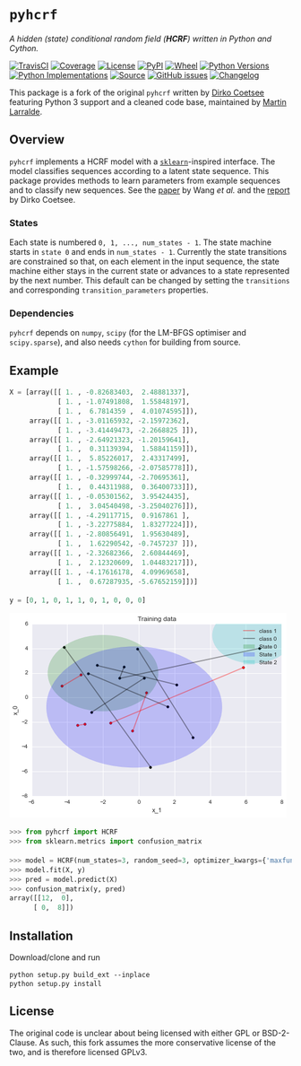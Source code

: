 # `pyhcrf`

*A hidden (state) conditional random field (__HCRF__) written in Python and Cython.*

[![TravisCI](https://img.shields.io/travis/althonos/pyhcrf/master.svg?logo=travis&maxAge=600&style=flat-square)](https://travis-ci.com/althonos/pyhcrf/branches)
[![Coverage](https://img.shields.io/codecov/c/gh/althonos/pyhcrf?style=flat-square&maxAge=3600)](https://codecov.io/gh/althonos/pyhcrf/)
[![License](https://img.shields.io/badge/license-GPLv3-blue.svg?style=flat-square&maxAge=2678400)](https://choosealicense.com/licenses/gpl-3.0/)
[![PyPI](https://img.shields.io/pypi/v/pyhcrf.svg?style=flat-square&maxAge=600)](https://pypi.org/project/pyhcrf)
[![Wheel](https://img.shields.io/pypi/wheel/pyhcrf.svg?style=flat-square&maxAge=3600)](https://pypi.org/project/pyhcrf/#files)
[![Python Versions](https://img.shields.io/pypi/pyversions/pyhcrf.svg?style=flat-square&maxAge=600)](https://pypi.org/project/pyhcrf/#files)
[![Python Implementations](https://img.shields.io/pypi/implementation/pyhcrf.svg?style=flat-square&maxAge=600)](https://pypi.org/project/pyhcrf/#files)
[![Source](https://img.shields.io/badge/source-GitHub-303030.svg?maxAge=2678400&style=flat-square)](https://github.com/althonos/pyhcrf/)
[![GitHub issues](https://img.shields.io/github/issues/althonos/pyhcrf.svg?style=flat-square&maxAge=600)](https://github.com/althonos/pyhcrf/issues)
[![Changelog](https://img.shields.io/badge/keep%20a-changelog-8A0707.svg?maxAge=2678400&style=flat-square)](https://github.com/althonos/pyhcrf.py/blob/master/CHANGELOG.md)

This package is a fork of the original `pyhcrf` written by
[Dirko Coetsee](https://github.com/dirko) featuring Python 3 support and a
cleaned code base, maintained by [Martin Larralde](https://github.com/althonos).

## Overview

`pyhcrf` implements a HCRF model with a [`sklearn`](https://scikit-learn.org/)-inspired
interface. The model classifies sequences according to a latent state sequence.
This package provides methods to learn parameters from example sequences and to
classify new sequences. See the [paper](http://people.csail.mit.edu/sybor/cvpr06_wang.pdf)
by Wang *et al.* and the [report](https://api.semanticscholar.org/CorpusID:61776334)
by Dirko Coetsee.

### States
Each state is numbered `0, 1, ..., num_states - 1`. The state machine starts
in `state 0` and ends in `num_states - 1`. Currently the state transitions are
constrained so that, on each element in the input sequence, the state machine
either stays in the current state or advances to a state represented by the
next number.  This default can be changed by setting the `transitions` and
corresponding `transition_parameters` properties.

### Dependencies
`pyhcrf` depends on `numpy`, `scipy` (for the LM-BFGS optimiser and `scipy.sparse`),
and also needs `cython` for building from source.

## Example

```python
X = [array([[ 1. , -0.82683403,  2.48881337],
            [ 1. , -1.07491808,  1.55848197],
            [ 1. ,  6.7814359 ,  4.01074595]]),
     array([[ 1. , -3.01165932, -2.15972362],
            [ 1. , -3.41449473, -2.2668825 ]]),
     array([[ 1. , -2.64921323, -1.20159641],
            [ 1. ,  0.31139394,  1.58841159]]),
     array([[ 1. ,  5.85226017,  2.43317499],
            [ 1. , -1.57598266, -2.07585778]]),
     array([[ 1. , -0.32999744, -2.70695361],
            [ 1. ,  0.44311988,  0.36400733]]),
     array([[ 1. , -0.05301562,  3.95424435],
            [ 1. ,  3.04540498, -3.25040276]]),
     array([[ 1. , -4.29117715,  0.9167861 ],
            [ 1. , -3.22775884,  1.83277224]]),
     array([[ 1. , -2.80856491,  1.95630489],
            [ 1. ,  1.62290542, -0.7457237 ]]),
     array([[ 1. , -2.32682366,  2.60844469],
            [ 1. ,  2.12320609,  1.04483217]]),
     array([[ 1. , -4.17616178,  4.09969658],
            [ 1. ,  0.67287935, -5.67652159]])]

y = [0, 1, 0, 1, 1, 0, 1, 0, 0, 0]
```

![Training examples](https://raw.githubusercontent.com/althonos/pyhcrf/master/static/training_examples.png)

```python
>>> from pyhcrf import HCRF
>>> from sklearn.metrics import confusion_matrix

>>> model = HCRF(num_states=3, random_seed=3, optimizer_kwargs={'maxfun':200})
>>> model.fit(X, y)
>>> pred = model.predict(X)
>>> confusion_matrix(y, pred)
array([[12,  0],
      [ 0,  8]])
```


## Installation
Download/clone and run

```
python setup.py build_ext --inplace
python setup.py install
```


## License

The original code is unclear about being licensed with either GPL or BSD-2-Clause.
As such, this fork assumes the more conservative license of the two, and is
therefore licensed GPLv3.
